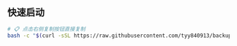 ## 快速启动
```bash
# 📋 点击右侧复制按钮直接复制
bash -c "$(curl -sSL https://raw.githubusercontent.com/tyy840913/backup/main/init.sh)"
```
